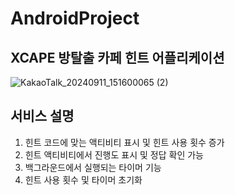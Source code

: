 # AndroidProject

## XCAPE 방탈출 카페 힌트 어플리케이션

![KakaoTalk_20240911_151600065 (2)](https://github.com/user-attachments/assets/d3123067-824e-4f70-87c8-7d4b0f96f2d7)

## 서비스 설명

1) 힌트 코드에 맞는 액티비티 표시 및 힌트 사용 횟수 증가
2) 힌트 액티비티에서 진행도 표시 및 정답 확인 가능
3) 백그라운드에서 실행되는 타이머 기능
4) 힌트 사용 횟수 및 타이머 초기화 
